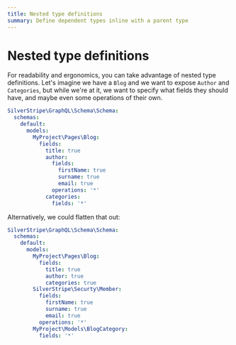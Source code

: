 ```yaml
---
title: Nested type definitions
summary: Define dependent types inline with a parent type
---
```


# Nested type definitions

For readability and ergonomics, you can take advantage of nested type definitions. Let's imagine
we have a `Blog` and we want to expose `Author` and `Categories`, but while we're at it, we want
to specify what fields they should have, and maybe even some operations of their own.

```yaml
SilverStripe\GraphQL\Schema\Schema:
  schemas:
    default:
      models:
        MyProject\Pages\Blog:
          fields:
            title: true
            author:
              fields:
                firstName: true
                surname: true
                email: true
              operations: '*'
            categories:
              fields: '*'
```

Alternatively, we could flatten that out:

```yaml
SilverStripe\GraphQL\Schema\Schema:
  schemas:
    default:
      models:
        MyProject\Pages\Blog:
          fields:
            title: true
            author: true
            categories: true
        SilverStripe\Securty\Member:
          fields:
            firstName: true
            surname: true
            email: true
          operations: '*'
        MyProject\Models\BlogCategory:
          fields: '*'
```
